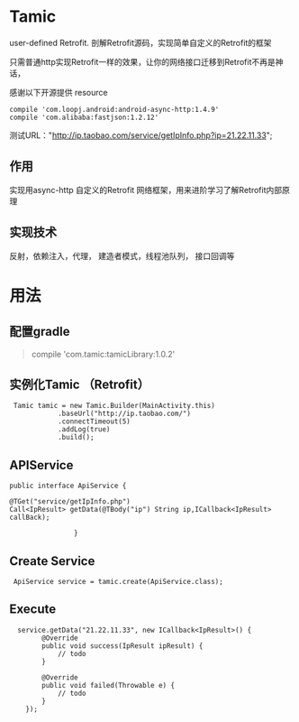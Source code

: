 # Tamic
user-defined Retrofit.  剖解Retrofit源码，实现简单自定义的Retrofit的框架

只需普通http实现Retrofit一样的效果，让你的网络接口迁移到Retrofit不再是神话，

感谢以下开源提供 resource

    compile 'com.loopj.android:android-async-http:1.4.9'
    compile 'com.alibaba:fastjson:1.2.12'

测试URL："http://ip.taobao.com/service/getIpInfo.php?ip=21.22.11.33";

作用
-

实现用async-http 自定义的Retrofit 网络框架，用来进阶学习了解Retrofit内部原理

实现技术
--
反射，依赖注入，代理， 建造者模式，线程池队列， 接口回调等





# 用法

配置gradle
--

  >compile 'com.tamic:tamicLibrary:1.0.2'

实例化Tamic （Retrofit）
--
     Tamic tamic = new Tamic.Builder(MainActivity.this)
                .baseUrl("http://ip.taobao.com/")
                .connectTimeout(5)
                .addLog(true)
                .build();
                
                
APIService 
--

    public interface ApiService {

    @TGet("service/getIpInfo.php")
    Call<IpResult> getData(@TBody("ip") String ip,ICallback<IpResult> callBack);
                    
                    }
     
    
Create Service
--
   
     ApiService service = tamic.create(ApiService.class);



Execute
--

      service.getData("21.22.11.33", new ICallback<IpResult>() {
            @Override
            public void success(IpResult ipResult) {
                // todo
            }

            @Override
            public void failed(Throwable e) {
                // todo
            }
        });
